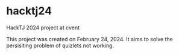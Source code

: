 # hacktj24
HackTJ 2024 project at cvent

This project was created on February 24, 2024. It aims to solve the persisiting problem of quizlets not working.
